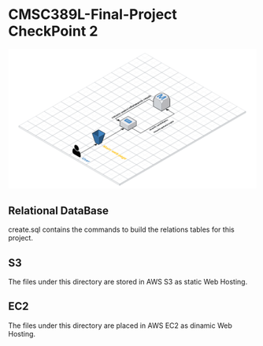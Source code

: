 # CMSC389L-Final-Project CheckPoint 2

![AWS Diagram](finalDiagram.png)

## Relational DataBase

create.sql contains the commands to build the relations tables for this project.

## S3

The files under this directory are stored in AWS S3 as static Web Hosting.

## EC2

The files under this directory are placed in AWS EC2 as dinamic Web Hosting.
